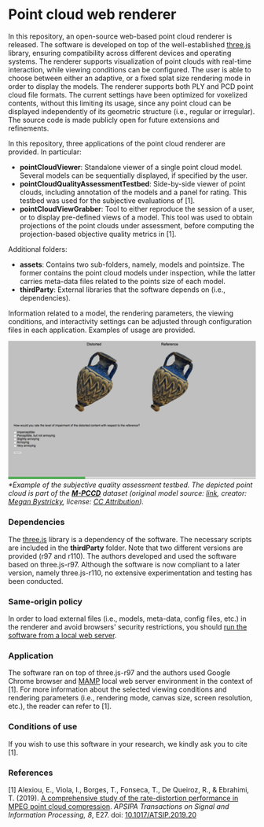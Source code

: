 
# Point cloud web renderer


In this repository, an open-source web-based point cloud renderer is released. The software is developed on top of the well-established [three.js](https://threejs.org/) library, ensuring compatibility across different devices and operating systems. The renderer supports visualization of point clouds with real-time interaction, while viewing conditions can be configured. The user is able to choose between either an adaptive, or a fixed splat size rendering mode in order to display the models. The renderer supports both PLY and PCD point cloud file formats. The current settings have been optimized for voxelized contents, without this limiting its usage, since any point cloud can be displayed independently of its geometric structure (i.e., regular or irregular). The source code is made publicly open for future extensions and refinements.

In this repository, three applications of the point cloud renderer are provided. In particular:
- **pointCloudViewer**: Standalone viewer of a single point cloud model. Several models can be sequentially displayed, if specified by the user.
- **pointCloudQualityAssessmentTestbed**: Side-by-side viewer of point clouds, including annotation of the models and a panel for rating. This testbed was used for the subjective evaluations of [1].
- **pointCloudViewGrabber**: Tool to either reproduce the session of a user, or to display pre-defined views of a model. This tool was used to obtain projections of the point clouds under assessment, before computing the projection-based objective quality metrics in [1].


Additional folders:
- **assets**: Contains two sub-folders, namely, models and pointsize. The former contains the point cloud models under inspection, while the latter carries meta-data files related to the points size of each model.
- **thirdParty**: External libraries that the software depends on (i.e., dependencies).

Information related to a model, the rendering parameters, the viewing conditions, and interactivity settings can be adjusted through configuration files in each application. Examples of usage are provided.

![alt text](/docs/testbed.png)
*\*Example of the subjective quality assessment testbed. The depicted point cloud is part of the [**M-PCCD**](https://www.epfl.ch/labs/mmspg/downloads/quality-assessment-for-point-cloud-compression) dataset (original model source: [link](https://sketchfab.com/3d-models/amphoriskos-clean-point-cloud-85cba491e0a84ce58dc4a75715073ad2), creator: [Megan Bystricky](https://sketchfab.com/meganbystricky), license: [CC Attribution](https://creativecommons.org/licenses/by/4.0/)).*


### Dependencies

The [three.js]([https://threejs.org/](https://threejs.org/)) library is a dependency of the software. The necessary scripts are included in the **thirdParty** folder. Note that two different versions are provided (r97 and r110). The authors developed and used the software based on three.js-r97. Although the software is now compliant to a later version, namely three.js-r110, no extensive experimentation and testing has been conducted.


### Same-origin policy

In order to load external files (i.e., models, meta-data, config files, etc.) in the renderer and avoid browsers' security restrictions, you should [run the software from a local web server](https://threejs.org/docs/index.html#manual/en/introduction/How-to-run-things-locally).


### Application

The software ran on top of three.js-r97 and the authors used Google Chrome browser and [MAMP](https://www.mamp.info/en/) local web server environment in the context of [1]. For more information about the selected viewing conditions and rendering parameters (i.e., rendering mode, canvas size, screen resolution, etc.), the reader can refer to [1].


### Conditions of use

If you wish to use this software in your research, we kindly ask you to cite [1].


### References

[1] Alexiou, E., Viola, I., Borges, T., Fonseca, T., De Queiroz, R., & Ebrahimi, T. (2019). [A comprehensive study of the rate-distortion performance in MPEG point cloud compression](https://infoscience.epfl.ch/record/272124). *APSIPA Transactions on Signal and Information Processing, 8*, E27. doi: [10.1017/ATSIP.2019.20](http://doi.org/10.1017/ATSIP.2019.20)
